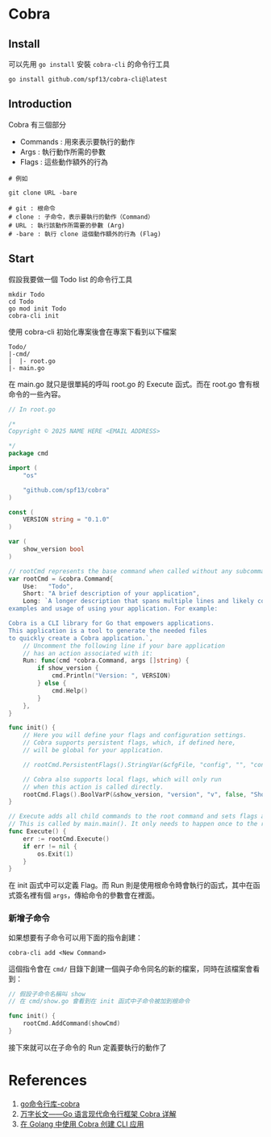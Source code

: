 <!-- 
date: 2024-01-29
update: 2024-01-29
Tag: 
    - Go
    - Cli
    - Package
-->

# Cobra

## Install

可以先用 `go install` 安裝 `cobra-cli` 的命令行工具

```shell
go install github.com/spf13/cobra-cli@latest
```

## Introduction

Cobra 有三個部分

- Commands : 用來表示要執行的動作
- Args : 執行動作所需的參數
- Flags : 這些動作額外的行為

```shell
# 例如

git clone URL -bare

# git : 根命令
# clone : 子命令，表示要執行的動作（Command）
# URL : 執行該動作所需要的參數 (Arg)
# -bare : 執行 clone 這個動作額外的行為 (Flag)
```

## Start 

假設我要做一個 Todo list 的命令行工具

```shell
mkdir Todo
cd Todo
go mod init Todo
cobra-cli init 
```

使用 cobra-cli 初始化專案後會在專案下看到以下檔案

```
Todo/
|-cmd/
|  |- root.go
|- main.go
```

在 main.go 就只是很單純的呼叫 root.go 的 Execute 函式。而在 root.go 會有根命令的一些內容。

```go
// In root.go

/*
Copyright © 2025 NAME HERE <EMAIL ADDRESS>

*/
package cmd

import (
	"os"

	"github.com/spf13/cobra"
)

const (
	VERSION string = "0.1.0"
)

var (
	show_version bool
)

// rootCmd represents the base command when called without any subcommands
var rootCmd = &cobra.Command{
	Use:   "Todo",
	Short: "A brief description of your application",
	Long: `A longer description that spans multiple lines and likely contains
examples and usage of using your application. For example:

Cobra is a CLI library for Go that empowers applications.
This application is a tool to generate the needed files
to quickly create a Cobra application.`,
	// Uncomment the following line if your bare application
	// has an action associated with it:
	Run: func(cmd *cobra.Command, args []string) { 
		if show_version {
			cmd.Println("Version: ", VERSION)
		} else {
			cmd.Help()
		}
	},
}

func init() {
	// Here you will define your flags and configuration settings.
	// Cobra supports persistent flags, which, if defined here,
	// will be global for your application.

	// rootCmd.PersistentFlags().StringVar(&cfgFile, "config", "", "config file (default is $HOME/.To-do-list.yaml)")

	// Cobra also supports local flags, which will only run
	// when this action is called directly.
	rootCmd.Flags().BoolVarP(&show_version, "version", "v", false, "Show version")
}

// Execute adds all child commands to the root command and sets flags appropriately.
// This is called by main.main(). It only needs to happen once to the rootCmd.
func Execute() {
	err := rootCmd.Execute()
	if err != nil {
		os.Exit(1)
	}
}
```

在 init 函式中可以定義 Flag。而 Run 則是使用根命令時會執行的函式，其中在函式簽名裡有個 `args`，傳給命令的參數會在裡面。

### 新增子命令

如果想要有子命令可以用下面的指令創建：

```shell
cobra-cli add <New Command>
```

這個指令會在 `cmd/` 目錄下創建一個與子命令同名的新的檔案，同時在該檔案會看到： 

```go
// 假設子命令名稱叫 show 
// 在 cmd/show.go 會看到在 init 函式中子命令被加到根命令

func init() {
	rootCmd.AddCommand(showCmd)
}
```

接下來就可以在子命令的 Run 定義要執行的動作了

# References

1. [go命令行库-cobra](https://blog.csdn.net/zy010101/article/details/127397143)
2. [万字长文——Go 语言现代命令行框架 Cobra 详解](https://xie.infoq.cn/article/915006cf3760c99ad0028d895)
3. [在 Golang 中使用 Cobra 创建 CLI 应用](https://www.qikqiak.com/post/create-cli-app-with-cobra/)